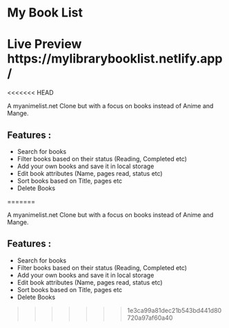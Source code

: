 <h1>My Book List </h1>
<h1> Live Preview https://mylibrarybooklist.netlify.app/ </h1>
<<<<<<< HEAD

A myanimelist.net  Clone but with a focus on books instead of Anime and Mange.

<h2> Features : </h2>
<ul>
  <li> Search for books </li>
  <li> Filter books based on their status (Reading, Completed etc)</li>
  <li> Add your own books and save it in local storage </li>
  <li> Edit book attributes (Name, pages read,  status etc) </li>
  <li> Sort books based on Title, pages etc </li>
  <li> Delete Books </li>
</ul>
=======

A myanimelist.net  Clone but with a focus on books instead of Anime and Mange.

<h2> Features : </h2>
<ul>
  <li> Search for books </li>
  <li> Filter books based on their status (Reading, Completed etc)</li>
  <li> Add your own books and save it in local storage </li>
  <li> Edit book attributes (Name, pages read,  status etc) </li>
  <li> Sort books based on Title, pages etc </li>
  <li> Delete Books </li>
</ul>

>>>>>>> 1e3ca99a81dec21b543bd441d80720a97af60a40
